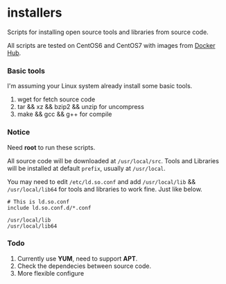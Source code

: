 installers
==========

Scripts for installing open source tools and libraries from source code.

All scripts are tested on CentOS6 and CentOS7 with images from [Docker Hub](https://hub.docker.com/).

### Basic tools
I'm assuming your Linux system already install some basic tools.

1. wget for fetch source code
2. tar && xz && bzip2 && unzip for uncompress
3. make && gcc && g++ for compile

### Notice
Need **root** to run these scripts.

All source code will be downloaded at `/usr/local/src`. Tools and Libraries will be installed at default `prefix`, usually at `/usr/local`.

You may need to edit `/etc/ld.so.conf` and add `/usr/local/lib` && `/usr/local/lib64` for tools and libraries to work fine. Just like below.

```
# This is ld.so.conf
include ld.so.conf.d/*.conf

/usr/local/lib
/usr/local/lib64
```

### Todo

1. Currently use **YUM**, need to support **APT**.
2. Check the dependecies between source code.
3. More flexible configure

